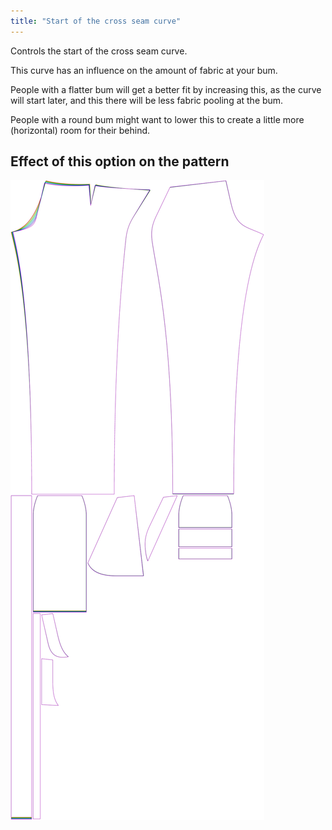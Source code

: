 ```yaml
---
title: "Start of the cross seam curve"
---
```


Controls the start of the cross seam curve.

<Note>

This curve has an influence on the amount of fabric at your bum.

People with a flatter bum will get a better fit by increasing this, as the curve will start later,
and this there will be less fabric pooling at the bum.

People with a round bum might want to lower this to create a little more (horizontal) room for their behind.

</Note>

## Effect of this option on the pattern

![This image shows the effect of this option by superimposing several variants that have a different value for this option](charlie_crossseamcurvestart_sample.svg "Effect of this option on the pattern")
